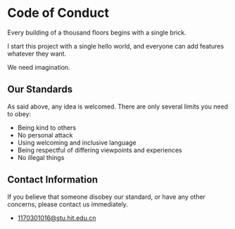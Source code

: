 # Code of Conduct

Every building of a thousand floors begins with a single brick.

I start this project with a single hello world, and everyone can add features whatever they want.

We need imagination.

## Our Standards

As said above, any idea is welcomed. There are only several limits you need to obey:

- Being kind to others
- No personal attack
- Using welcoming and inclusive language
- Being respectful of differing viewpoints and experiences
- No illegal things

## Contact Information

If you believe that someone disobey our standard, or have any other concerns, please contact us immediately.
- <1170301016@stu.hit.edu.cn>
